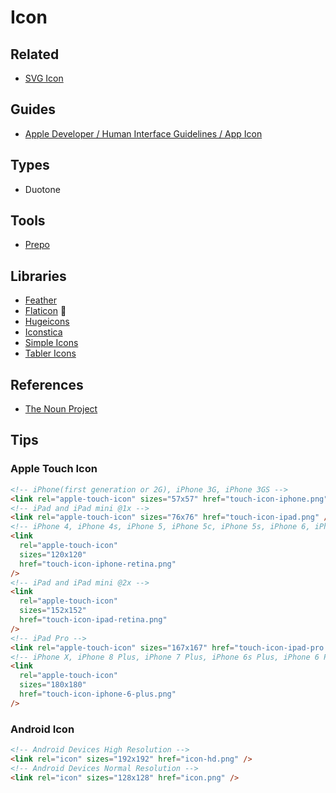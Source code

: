 # Icon

<!-- ##

```log
1000x1000
900x900
104 full square
48 small square
104 between
``` -->

## Related

- [SVG Icon](/svg/icon.md)

## Guides

- [Apple Developer / Human Interface Guidelines / App Icon](https://developer.apple.com/design/human-interface-guidelines/ios/icons-and-images/app-icon/)

## Types

- Duotone

## Tools

- [Prepo](/prepo.md)

## Libraries

- [Feather](https://feathericons.com)
- [Flaticon](https://flaticon.com) 🌟
- [Hugeicons](https://hugeicons.com)
- [Iconstica](https://iconstica.com)
- [Simple Icons](https://simpleicons.org)
- [Tabler Icons](https://tabler-icons.io)

<!--
https://phosphoricons.com | https://github.com/phosphor-icons/homepage
https://heroicons.dev
https://svgl.vercel.app

https://github.com/stephenway/react-flagkit
https://flagpack.xyz/docs/development/react
-->

## References

- [The Noun Project](https://thenounproject.com)

## Tips

### Apple Touch Icon

```html
<!-- iPhone(first generation or 2G), iPhone 3G, iPhone 3GS -->
<link rel="apple-touch-icon" sizes="57x57" href="touch-icon-iphone.png" />
<!-- iPad and iPad mini @1x -->
<link rel="apple-touch-icon" sizes="76x76" href="touch-icon-ipad.png" />
<!-- iPhone 4, iPhone 4s, iPhone 5, iPhone 5c, iPhone 5s, iPhone 6, iPhone 6s, iPhone 7, iPhone 7s, iPhone8 -->
<link
  rel="apple-touch-icon"
  sizes="120x120"
  href="touch-icon-iphone-retina.png"
/>
<!-- iPad and iPad mini @2x -->
<link
  rel="apple-touch-icon"
  sizes="152x152"
  href="touch-icon-ipad-retina.png"
/>
<!-- iPad Pro -->
<link rel="apple-touch-icon" sizes="167x167" href="touch-icon-ipad-pro.png" />
<!-- iPhone X, iPhone 8 Plus, iPhone 7 Plus, iPhone 6s Plus, iPhone 6 Plus -->
<link
  rel="apple-touch-icon"
  sizes="180x180"
  href="touch-icon-iphone-6-plus.png"
/>
```

### Android Icon

```html
<!-- Android Devices High Resolution -->
<link rel="icon" sizes="192x192" href="icon-hd.png" />
<!-- Android Devices Normal Resolution -->
<link rel="icon" sizes="128x128" href="icon.png" />
```
